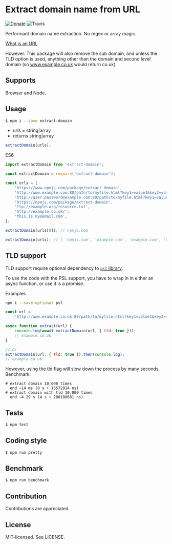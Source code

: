 # Extract domain name from URL

[![Donate](https://img.shields.io/badge/Donate-PayPal-green.svg)](https://www.paypal.com/cgi-bin/webscr?cmd=_s-xclick&hosted_button_id=4JDQMB6MRJXQE&source=url)
![Travis](https://travis-ci.org/bjarneo/extract-domain.svg?branch=master)

Performant domain name extraction. No regex or array magic.

[What is an URL](https://developer.mozilla.org/en-US/docs/Learn/Common_questions/What_is_a_URL)

However. This package will also remove the sub domain, and unless the TLD option is used, anything other than the domain and second level domain (so www.example.co.uk would return co.uk)

## Supports

Browser and Node.

## Usage

```bash
$ npm i --save extract-domain
```

-   urls = string|array
-   returns string|array

```js
extractDomain(urls);
```

ES6

```js
import extractDomain from 'extract-domain';
```

```js
const extractDomain = require('extract-domain');
```

```js
const urls = [
    'https://www.npmjs.com/package/extract-domain',
    'http://www.example.com:80/path/to/myfile.html?key1=value1&key2=value2#SomewhereInTheDocument',
    'http://user:password@example.com:80/path/to/myfile.html?key1=value1&key2=value2#SomewhereInTheDocument',
    'https://npmjs.com/package/extract-domain',
    'ftp://example.org/resource.txt',
    'http://example.co.uk/',
    'this.is.my@email.com',
];

extractDomain(urls[0]); // npmjs.com

extractDomain(urls); // [ 'npmjs.com', 'example.com', 'example.com', 'npmjs.com', 'example.org', 'co.uk', 'email.com' ]
```

## TLD support

TLD support require optional dependency to [`psl` library](https://www.npmjs.com/package/psl).

To use the code with the PSL support, you have to wrap in in either an async function, or use it is a promise.

Examples

```bash
npm i --save-optional psl
```

```js
const url =
    'http://www.example.co.uk:80/path/to/myfile.html?key1=value1&key2=value2#SomewhereInTheDocument';

async function extract(url) {
    console.log(await extractDomain(url, { tld: true }));
    // example.co.uk
}

// Or
extractDomain(url, { tld: true }).then(console.log);
// example.co.uk
```

However, using the tld flag will slow down the process by many seconds. Benchmark:

```
# extract domain 10,000 times
  end ~14 ms (0 s + 13572914 ns)
# extract domain with tld 10,000 times
  end ~4.29 s (4 s + 288108681 ns)
```

## Tests

```bash
$ npm test
```

## Coding style

```bash
$ npm run pretty
```

## Benchmark

```bash
$ npm run benchmark
```

## Contribution

Contributions are appreciated.

## License

MIT-licensed. See LICENSE.
